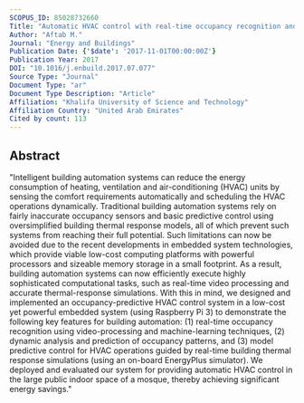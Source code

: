 ```yaml
---
SCOPUS_ID: 85028732660
Title: "Automatic HVAC control with real-time occupancy recognition and simulation-guided model predictive control in low-cost embedded system"
Author: "Aftab M."
Journal: "Energy and Buildings"
Publication Date: {'$date': '2017-11-01T00:00:00Z'}
Publication Year: 2017
DOI: "10.1016/j.enbuild.2017.07.077"
Source Type: "Journal"
Document Type: "ar"
Document Type Description: "Article"
Affiliation: "Khalifa University of Science and Technology"
Affiliation Country: "United Arab Emirates"
Cited by count: 113
---
```


## Abstract
"Intelligent building automation systems can reduce the energy consumption of heating, ventilation and air-conditioning (HVAC) units by sensing the comfort requirements automatically and scheduling the HVAC operations dynamically. Traditional building automation systems rely on fairly inaccurate occupancy sensors and basic predictive control using oversimplified building thermal response models, all of which prevent such systems from reaching their full potential. Such limitations can now be avoided due to the recent developments in embedded system technologies, which provide viable low-cost computing platforms with powerful processors and sizeable memory storage in a small footprint. As a result, building automation systems can now efficiently execute highly sophisticated computational tasks, such as real-time video processing and accurate thermal-response simulations. With this in mind, we designed and implemented an occupancy-predictive HVAC control system in a low-cost yet powerful embedded system (using Raspberry Pi 3) to demonstrate the following key features for building automation: (1) real-time occupancy recognition using video-processing and machine-learning techniques, (2) dynamic analysis and prediction of occupancy patterns, and (3) model predictive control for HVAC operations guided by real-time building thermal response simulations (using an on-board EnergyPlus simulator). We deployed and evaluated our system for providing automatic HVAC control in the large public indoor space of a mosque, thereby achieving significant energy savings."
